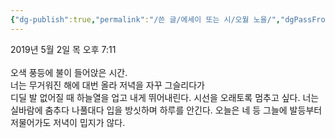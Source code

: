 ```yaml
---
{"dg-publish":true,"permalink":"/쓴 글/에세이 또는 시/오월 노을/","dgPassFrontmatter":true}
---
```



2019년 5월 2일 목 오후 7:11<br/>
<br/>
오색 풍등에 불이 들어앉은 시간.<br/>
너는 무거워진 해에 대번 올라 저녁을 자꾸 그슬리다가<br/>
디딜 발 없어질 때 하늘열을 업고 내게 뛰어내린다. 시선을 오래토록 멈추고 싶다. 너는 실바람에 춤추다 나풀대다 입을 방싯하며 하루를 안긴다. 오늘은 네 등 그늘에 발등부터 저물어가도 저녁이 밉지가 않다.<br/>